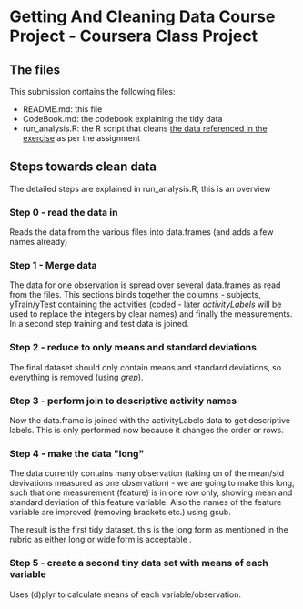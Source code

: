 # Getting And Cleaning Data Course Project - Coursera Class Project
## The files
This submission contains the following files:
- README.md: this file
- CodeBook.md: the codebook explaining the tidy data
- run_analysis.R: the R script that cleans [the data referenced in the exercise](https://d396qusza40orc.cloudfront.net/getdata%2Fprojectfiles%2FUCI%20HAR%20Dataset.zip) as per the assignment

## Steps towards clean data
The detailed steps are explained in run_analysis.R, this is an overview

### Step 0 - read the data in
Reads the data from the various files into data.frames (and adds a few names already)

### Step 1 - Merge data
The data for one observation is spread over several data.frames as read from the files. This sections binds together the columns - subjects, yTrain/yTest containing the activities (coded - later *activityLabels* will be used to replace the integers by clear names) and finally the measurements. In a second step training and test data is joined.

### Step 2 - reduce to only means and standard deviations
The final dataset should only contain means and standard deviations, so everything is removed (using *grep*). 

### Step 3 - perform join to descriptive activity names
Now the data.frame is joined with the activityLabels data to get descriptive labels. This is only performed now because it changes the order or rows.

### Step 4 - make the data "long"
The data currently contains many observation (taking on of the mean/std devivations measured as one observation) - we are going to make this long, such that one measurement (feature) is in one row only, showing mean and standard deviation of this feature variable. Also the names of the feature variable are improved (removing brackets etc.) using gsub.

The result is the first tidy dataset. this is the long form as mentioned in the rubric as either long or wide form is acceptable	 .

### Step 5 - create a second tiny data set with means of each variable
Uses (d)plyr to calculate means of each variable/observation.


